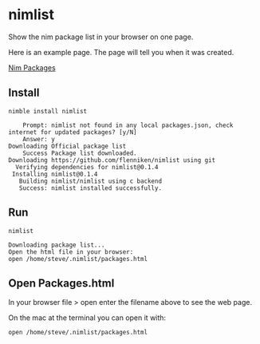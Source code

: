 # nimlist

Show the nim package list in your browser on one page.

Here is an example page. The page will tell you when it was
created.

[Nim Packages](https://htmlpreview.github.io/?https://github.com/flenniken/)

## Install

~~~
nimble install nimlist

    Prompt: nimlist not found in any local packages.json, check internet for updated packages? [y/N]
    Answer: y
Downloading Official package list
    Success Package list downloaded.
Downloading https://github.com/flenniken/nimlist using git
  Verifying dependencies for nimlist@0.1.4
 Installing nimlist@0.1.4
   Building nimlist/nimlist using c backend
   Success: nimlist installed successfully.
~~~

## Run

~~~
nimlist

Downloading package list...
Open the html file in your browser:
open /home/steve/.nimlist/packages.html
~~~

## Open Packages.html

In your browser file > open enter the filename above to see the web page.

On the mac at the terminal you can open it with:

~~~
open /home/steve/.nimlist/packages.html
~~~
